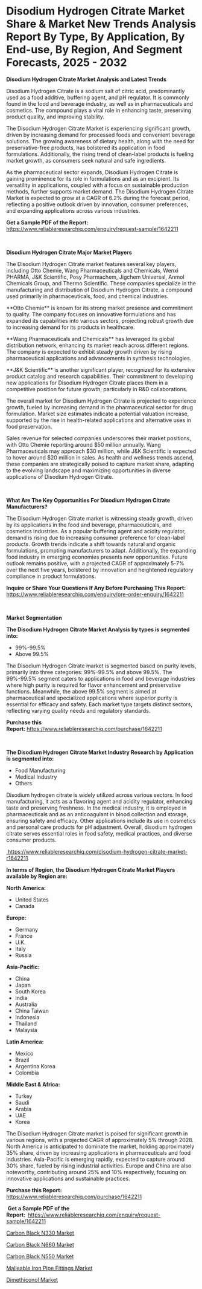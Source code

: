 <p><h1>Disodium Hydrogen Citrate Market Share & Market New Trends Analysis Report By Type, By Application, By End-use, By Region, And Segment Forecasts, 2025 - 2032</h1></p><p><strong>Disodium Hydrogen Citrate Market Analysis and Latest Trends</strong></p>
<p><p>Disodium Hydrogen Citrate is a sodium salt of citric acid, predominantly used as a food additive, buffering agent, and pH regulator. It is commonly found in the food and beverage industry, as well as in pharmaceuticals and cosmetics. The compound plays a vital role in enhancing taste, preserving product quality, and improving stability.</p><p>The Disodium Hydrogen Citrate Market is experiencing significant growth, driven by increasing demand for processed foods and convenient beverage solutions. The growing awareness of dietary health, along with the need for preservative-free products, has bolstered its application in food formulations. Additionally, the rising trend of clean-label products is fueling market growth, as consumers seek natural and safe ingredients.</p><p>As the pharmaceutical sector expands, Disodium Hydrogen Citrate is gaining prominence for its role in formulations and as an excipient. Its versatility in applications, coupled with a focus on sustainable production methods, further supports market demand. The Disodium Hydrogen Citrate Market is expected to grow at a CAGR of 6.2% during the forecast period, reflecting a positive outlook driven by innovation, consumer preferences, and expanding applications across various industries.</p></p>
<p><strong>Get a Sample PDF of the Report:&nbsp;</strong> <a href="https://www.reliableresearchiq.com/enquiry/request-sample/1642211?utm_campaign=2251&utm_medium=2&utm_source=Github&utm_content=ia&utm_term=30012025&utm_id=disodium-hydrogen-citrate">https://www.reliableresearchiq.com/enquiry/request-sample/1642211</a></p>
<p>&nbsp;</p>
<p><strong>Disodium Hydrogen Citrate Major Market Players</strong></p>
<p><p>The Disodium Hydrogen Citrate market features several key players, including Otto Chemie, Wang Pharmaceuticals and Chemicals, Wenxi PHARMA, J&K Scientific, Posy Pharmachem, Jigchem Universal, Anmol Chemicals Group, and Thermo Scientific. These companies specialize in the manufacturing and distribution of Disodium Hydrogen Citrate, a compound used primarily in pharmaceuticals, food, and chemical industries.</p><p>**Otto Chemie** is known for its strong market presence and commitment to quality. The company focuses on innovative formulations and has expanded its capabilities into various sectors, projecting robust growth due to increasing demand for its products in healthcare.</p><p>**Wang Pharmaceuticals and Chemicals** has leveraged its global distribution network, enhancing its market reach across different regions. The company is expected to exhibit steady growth driven by rising pharmaceutical applications and advancements in synthesis technologies.</p><p>**J&K Scientific** is another significant player, recognized for its extensive product catalog and research capabilities. Their commitment to developing new applications for Disodium Hydrogen Citrate places them in a competitive position for future growth, particularly in R&D collaborations.</p><p>The overall market for Disodium Hydrogen Citrate is projected to experience growth, fueled by increasing demand in the pharmaceutical sector for drug formulation. Market size estimates indicate a potential valuation increase, supported by the rise in health-related applications and alternative uses in food preservation.</p><p>Sales revenue for selected companies underscores their market positions, with Otto Chemie reporting around $50 million annually. Wang Pharmaceuticals may approach $30 million, while J&K Scientific is expected to hover around $20 million in sales. As health and wellness trends ascend, these companies are strategically poised to capture market share, adapting to the evolving landscape and maximizing opportunities in diverse applications of Disodium Hydrogen Citrate.</p></p>
<p>&nbsp;</p>
<p><strong>What Are The Key Opportunities For Disodium Hydrogen Citrate Manufacturers?</strong></p>
<p><p>The Disodium Hydrogen Citrate market is witnessing steady growth, driven by its applications in the food and beverage, pharmaceuticals, and cosmetics industries. As a popular buffering agent and acidity regulator, demand is rising due to increasing consumer preference for clean-label products. Growth trends indicate a shift towards natural and organic formulations, prompting manufacturers to adapt. Additionally, the expanding food industry in emerging economies presents new opportunities. Future outlook remains positive, with a projected CAGR of approximately 5-7% over the next five years, bolstered by innovation and heightened regulatory compliance in product formulations.</p></p>
<p><strong>Inquire or Share Your Questions If Any Before Purchasing This Report:</strong> <a href="https://www.reliableresearchiq.com/enquiry/pre-order-enquiry/1642211?utm_campaign=2251&utm_medium=2&utm_source=Github&utm_content=ia&utm_term=30012025&utm_id=disodium-hydrogen-citrate">https://www.reliableresearchiq.com/enquiry/pre-order-enquiry/1642211</a></p>
<p>&nbsp;</p>
<p><strong>Market Segmentation</strong></p>
<p><strong>The Disodium Hydrogen Citrate Market Analysis by types is segmented into:</strong></p>
<p><ul><li>99%-99.5%</li><li>Above 99.5%</li></ul></p>
<p><p>The Disodium Hydrogen Citrate market is segmented based on purity levels, primarily into three categories: 99%-99.5% and above 99.5%. The 99%-99.5% segment caters to applications in food and beverage industries where high purity is required for flavor enhancement and preservative functions. Meanwhile, the above 99.5% segment is aimed at pharmaceutical and specialized applications where superior purity is essential for efficacy and safety. Each market type targets distinct sectors, reflecting varying quality needs and regulatory standards.</p></p>
<p><strong>Purchase this Report:&nbsp;</strong><a href="https://www.reliableresearchiq.com/purchase/1642211?utm_campaign=2251&utm_medium=2&utm_source=Github&utm_content=ia&utm_term=30012025&utm_id=disodium-hydrogen-citrate">https://www.reliableresearchiq.com/purchase/1642211</a></p>
<p>&nbsp;</p>
<p><strong>The Disodium Hydrogen Citrate Market Industry Research by Application is segmented into:</strong></p>
<p><ul><li>Food Manufacturing</li><li>Medical Industry</li><li>Others</li></ul></p>
<p><p>Disodium hydrogen citrate is widely utilized across various sectors. In food manufacturing, it acts as a flavoring agent and acidity regulator, enhancing taste and preserving freshness. In the medical industry, it is employed in pharmaceuticals and as an anticoagulant in blood collection and storage, ensuring safety and efficacy. Other applications include its use in cosmetics and personal care products for pH adjustment. Overall, disodium hydrogen citrate serves essential roles in food safety, medical practices, and diverse consumer products.</p></p>
<p><a href="https://www.reliableresearchiq.com/disodium-hydrogen-citrate-market-r1642211?utm_campaign=2251&utm_medium=2&utm_source=Github&utm_content=ia&utm_term=30012025&utm_id=disodium-hydrogen-citrate">&nbsp;https://www.reliableresearchiq.com/disodium-hydrogen-citrate-market-r1642211</a></p>
<p><strong>In terms of Region, the Disodium Hydrogen Citrate Market Players available by Region are:</strong></p>
<p>
    <p> <strong> North America: </strong>
        <ul>
            <li>United States</li>
            <li>Canada</li>
        </ul>
        </p> 
    <p> <strong> Europe: </strong>
        <ul>
            <li>Germany</li>
            <li>France</li>
            <li>U.K.</li>
            <li>Italy</li>
            <li>Russia</li>
        </ul>
        </p> 
    <p> <strong> Asia-Pacific: </strong>
        <ul>
            <li>China</li>
            <li>Japan</li>
            <li>South Korea</li>
            <li>India</li>
            <li>Australia</li>
            <li>China Taiwan</li>
            <li>Indonesia</li>
            <li>Thailand</li>
            <li>Malaysia</li>
        </ul>
        </p> 
    <p> <strong> Latin America: </strong>
        <ul>
            <li>Mexico</li>
            <li>Brazil</li>
            <li>Argentina Korea</li>
            <li>Colombia</li>
        </ul>
        </p> 
    <p> <strong> Middle East & Africa: </strong>
        <ul>
            <li>Turkey</li>
            <li>Saudi</li>
            <li>Arabia</li>
            <li>UAE</li>
            <li>Korea</li>
        </ul>
    </p>
    </p>
<p><p>The Disodium Hydrogen Citrate market is poised for significant growth in various regions, with a projected CAGR of approximately 5% through 2028. North America is anticipated to dominate the market, holding approximately 35% share, driven by increasing applications in pharmaceuticals and food industries. Asia-Pacific is emerging rapidly, expected to capture around 30% share, fueled by rising industrial activities. Europe and China are also noteworthy, contributing around 25% and 10% respectively, focusing on innovative applications and sustainable practices.</p></p>
<p><strong>Purchase this Report: </strong><a href="https://www.reliableresearchiq.com/purchase/1642211?utm_campaign=2251&utm_medium=2&utm_source=Github&utm_content=ia&utm_term=30012025&utm_id=disodium-hydrogen-citrate">https://www.reliableresearchiq.com/purchase/1642211</a></p>
<p>&nbsp;<strong>Get a Sample PDF of the Report:&nbsp;&nbsp;</strong><a href="https://www.reliableresearchiq.com/enquiry/request-sample/1642211?utm_campaign=2251&utm_medium=2&utm_source=Github&utm_content=ia&utm_term=30012025&utm_id=disodium-hydrogen-citrate">https://www.reliableresearchiq.com/enquiry/request-sample/1642211</a></p>
<p><strong></strong></p>
<p><p><a href="https://github.com/nathaliehurles7142/Market-Research-Report-List-1/blob/main/carbon-black-n330-market.md?utm_campaign=2251&utm_medium=2&utm_source=Github&utm_content=ia&utm_term=30012025&utm_id=disodium-hydrogen-citrate">Carbon Black N330 Market</a></p><p><a href="https://github.com/chongseney974/Market-Research-Report-List-1/blob/main/carbon-black-n660-market.md?utm_campaign=2251&utm_medium=2&utm_source=Github&utm_content=ia&utm_term=30012025&utm_id=disodium-hydrogen-citrate">Carbon Black N660 Market</a></p><p><a href="https://github.com/rosalinebhakta48/Market-Research-Report-List-1/blob/main/carbon-black-n550-market.md?utm_campaign=2251&utm_medium=2&utm_source=Github&utm_content=ia&utm_term=30012025&utm_id=disodium-hydrogen-citrate">Carbon Black N550 Market</a></p><p><a href="https://github.com/darenph8er/Market-Research-Report-List-1/blob/main/malleable-iron-pipe-fittings-market.md?utm_campaign=2251&utm_medium=2&utm_source=Github&utm_content=ia&utm_term=30012025&utm_id=disodium-hydrogen-citrate">Malleable Iron Pipe Fittings Market</a></p><p><a href="https://github.com/ElviraLeka1962/Market-Research-Report-List-1/blob/main/dimethiconol-market.md?utm_campaign=2251&utm_medium=2&utm_source=Github&utm_content=ia&utm_term=30012025&utm_id=disodium-hydrogen-citrate">Dimethiconol Market</a></p></p>